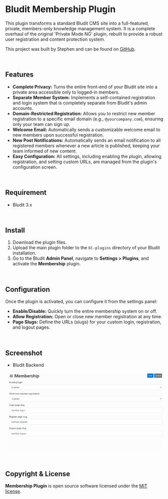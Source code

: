 # Bludit Membership Plugin

This plugin transforms a standard Bludit CMS site into a full-featured, private, members-only knowledge management system. It is a complete overhaul of the original 'Private Mode NG' plugin, rebuilt to provide a robust user registration and content protection system.

This project was built by Stephen and can be found on [GitHub](https://github.com/Oloh).

<br/>

## Features

- **Complete Privacy:** Turns the entire front-end of your Bludit site into a private area accessible only to logged-in members.
- **Separate Member System:** Implements a self-contained registration and login system that is completely separate from Bludit's admin accounts.
- **Domain-Restricted Registration:** Allows you to restrict new member registration to a specific email domain (e.g., `@yourcompany.com`), ensuring only your team can sign up.
- **Welcome Email:** Automatically sends a customizable welcome email to new members upon successful registration.
- **New Post Notifications:** Automatically sends an email notification to all registered members whenever a new article is published, keeping your team informed of new content.
- **Easy Configuration:** All settings, including enabling the plugin, allowing registration, and setting custom URLs, are managed from the plugin's configuration screen.

<br/>

## Requirement

- Bludit 3.x

<br/>

## Install

1.  Download the plugin files.
2.  Upload the main plugin folder to the `bl-plugins` directory of your Bludit installation.
3.  Go to the Bludit **Admin Panel**, navigate to **Settings > Plugins**, and activate the **Membership** plugin.

<br/>

## Configuration

Once the plugin is activated, you can configure it from the settings panel:

- **Enable/Disable:** Quickly turn the entire membership system on or off.
- **Allow Registration:** Open or close new member registration at any time.
- **Page Slugs:** Define the URLs (slugs) for your custom login, registration, and logout pages.

<br/>

## Screenshot

- Bludit Backend

![Membership](screenshot.png)

<br/>

## Copyright & License

**Membership Plugin** is open source software licensed under the [MIT license](https://opensource.org/licenses/MIT).

<br/>
